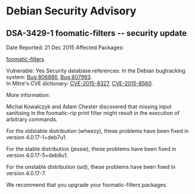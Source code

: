 
Debian Security Advisory
========================


DSA-3429-1 foomatic-filters -- security update
----------------------------------------------



Date Reported:
21 Dec 2015
Affected Packages:

[foomatic-filters](https://packages.debian.org/src:foomatic-filters)

Vulnerable:
Yes
Security database references:
In the Debian bugtracking system: [Bug 806886](https://bugs.debian.org/cgi-bin/bugreport.cgi?bug=806886), [Bug 807993](https://bugs.debian.org/cgi-bin/bugreport.cgi?bug=807993).  
In Mitre's CVE dictionary: [CVE-2015-8327](https://security-tracker.debian.org/tracker/CVE-2015-8327), [CVE-2015-8560](https://security-tracker.debian.org/tracker/CVE-2015-8560).  

More information:

Michal Kowalczyk and Adam Chester discovered that missing input
sanitising in the foomatic-rip print filter might result in the
execution of arbitrary commands.


For the oldstable distribution (wheezy), these problems have been fixed
in version 4.0.17-1+deb7u1.


For the stable distribution (jessie), these problems have been fixed in
version 4.0.17-5+deb8u1.


For the unstable distribution (sid), these problems have been fixed in
version 4.0.17-7.


We recommend that you upgrade your foomatic-filters packages.





